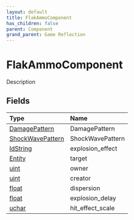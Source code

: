 ```yaml
---
layout: default
title: FlakAmmoComponent
has_children: false
parent: Component
grand_parent: Game Reflection
---
```

# FlakAmmoComponent
Description 

## Fields

| Type | Name |
|:----------|:--------------|
| [DamagePattern](/riftbreaker-wiki/docs/game-reflection/classes/damage_pattern/) | DamagePattern |
| [ShockWavePattern](/riftbreaker-wiki/docs/game-reflection/classes/shock_wave_pattern/) | ShockWavePattern |
| [IdString](/riftbreaker-wiki/docs/game-reflection/components/id_string/) | explosion_effect |
| [Entity](/riftbreaker-wiki/docs/game-reflection/classes/entity/) | target |
| [uint](/riftbreaker-wiki/docs/game-reflection/components/uint/) | owner |
| [uint](/riftbreaker-wiki/docs/game-reflection/components/uint/) | creator |
| [float](/riftbreaker-wiki/docs/game-reflection/components/float/) | dispersion |
| [float](/riftbreaker-wiki/docs/game-reflection/components/float/) | explosion_delay |
| [uchar](/riftbreaker-wiki/docs/game-reflection/enums/uchar/) | hit_effect_scale |

